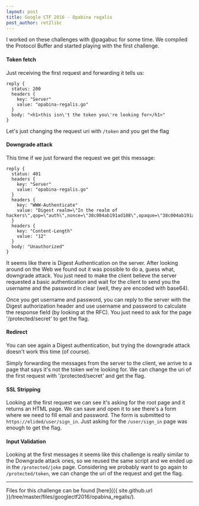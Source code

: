 ```yaml
---
layout: post
title: Google CTF 2016 - Opabina regalis
post_author: ret2libc
---
```


I worked on these challenges with @pagabuc for some time.
We compiled the Protocol Buffer and started playing with the first challenge.

#### Token fetch

Just receiving the first request and forwarding it tells us:

```
reply {
  status: 200
  headers {
    key: "Server"
    value: "opabina-regalis.go"
  }
  body: "<h1>this isn\'t the token you\'re looking for</h1>"
}
```
Let's just changing the request uri with `/token` and you get the flag

#### Downgrade attack

This time if we just forward the request we get this message:

```
reply {
  status: 401
  headers {
    key: "Server"
    value: "opabina-regalis.go"
  }
  headers {
    key: "WWW-Authenticate"
    value: "Digest realm=\"In the realm of hackers\",qop=\"auth\",nonce=\"38c004ab191ad188\",opaque=\"38c004ab191ad188\""
  }
  headers {
    key: "Content-Length"
    value: "12"
  }
  body: "Unauthorized"
}
```

It seems like there is Digest Authentication on the server. After looking
around on the Web we found out it was possible to do a, guess what, downgrade
attack. You just need to make the client believe the server requested a basic
authentication and wait for the client to send you the username and the
password in clear (well, they are encoded with base64).

Once you get username and password, you can reply to the server with the Digest
authorization header and use username and password to calculate the response
field (by looking at the RFC). You just need to ask for the page
'/protected/secret' to get the flag.

#### Redirect

You can see again a Digest authentication, but trying the downgrade attack
doesn't work this time (of course).

Simply forwarding the messages from the server to the client, we arrive to a
page that says it's not the token we're looking for. We can change the uri of
the first request with '/protected/secret' and get the flag.

#### SSL Stripping

Looking at the first request we can see it's asking for the root page and it
returns an HTML page. We can save and open it to see there's a form where we
need to fill email and password. The form is submitted to
`https://elided/user/sign_in`. Just asking for the `/user/sign_in` page was
enough to get the flag.

#### Input Validation

Looking at the first messages it seems like this challenge is really similar to
the Downgrade attack ones, so we reused the same script and we ended up in the
`/protected/joke` page. Considering we probably want to go again to
`/protected/token`, we can change the uri of the request and get the flag.

------

Files for this challenge can be found [here]({{ site.github.url }}/tree/master/files/googlectf2016/opabina_regalis/).

